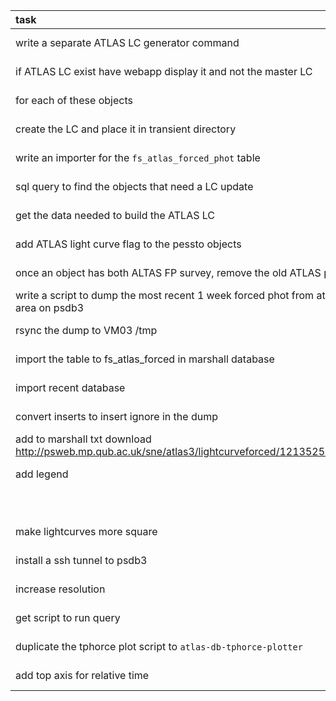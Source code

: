 | task                                                                                                     | completed   | project        |
|:---------------------------------------------------------------------------------------------------------|:------------|:---------------|
| write a separate ATLAS LC generator command                                                              | 2016-09-12  | tphorce-plots  |
| if ATLAS LC exist have webapp display it and not the master LC                                           | 2016-09-12  | tphorce-plots  |
| for each of these objects                                                                                | 2016-09-12  |                |
| create the LC and place it in transient directory                                                        | 2016-09-12  |                |
| write an importer for the `fs_atlas_forced_phot` table                                                   | 2016-09-09  | tphorce-plots  |
| sql query to find the objects that need a LC update                                                      | 2016-09-09  | tphorce-plots  |
| get the data needed to build the ATLAS LC                                                                | 2016-09-09  | tphorce-plots  |
| add ATLAS light curve flag to the pessto objects                                                         | 2016-09-09  | tphorce-plots  |
| once an object has both ALTAS FP survey, remove the old ATLAS points                                     | 2016-09-09  |                |
| write a script to dump the most recent 1 week forced phot from atlas to dry home area on psdb3           | 2016-09-08  | tphorce-plots  |
| rsync the dump to VM03 /tmp                                                                              | 2016-09-08  | tphorce-plots  |
| import the table to fs_atlas_forced in marshall database                                                 | 2016-09-08  | tphorce-plots  |
| import recent database                                                                                   | 2016-09-08  | tphorce-plots  |
| convert inserts to insert ignore in the dump                                                             | 2016-09-08  | tphorce-plots  |
| add to marshall txt download http://psweb.mp.qub.ac.uk/sne/atlas3/lightcurveforced/1213525421211913900/  | 2016-09-08  | tphorce-plots  |
| add legend                                                                                               | 2016-09-08  | tphorce-plots  |
|                                                                                                          | 2016-09-08  | tphorce-plots  |
| make lightcurves more square                                                                             | 2016-09-07  | tphorce-plots  |
| install a ssh tunnel to psdb3                                                                            | 2016-09-07  | tphorce-plots  |
| increase resolution                                                                                      | 2016-09-07  | tphorce-plots  |
| get script to run query                                                                                  | 2016-09-07  | tphorce-plots  |
| duplicate the tphorce plot script to `atlas-db-tphorce-plotter`                                          | 2016-09-07  | tphorce-plots  |
| add top axis for relative time                                                                           | 2016-09-07  | tphorce-plots  |